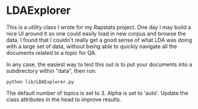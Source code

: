 # LDAExplorer

This is a utility class I wrote for my Rapstats project.  One day I may build a nice UI around it so one could easily load in new corpus and browse the data.  I found that I couldn't really get a good sense of what LDA was doing with a large set of data, without being able to quickly navigate all the documents related to a topic for QA.

In any case, the easiest way to test this out is to put your documents into a subdirectory within "data", then run:

```
python lib/LDAExplorer.py
```

The default number of topics is set to 3.  Alpha is set to 'auto'.  Update the class attributes in the head to improve results.
